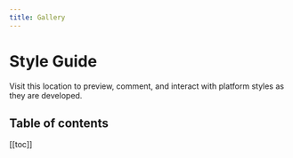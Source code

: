 ```yaml
---
title: Gallery
---
```


# Style Guide

Visit this location to preview, comment, and interact with platform styles as they are developed.

## Table of contents

[[toc]]
